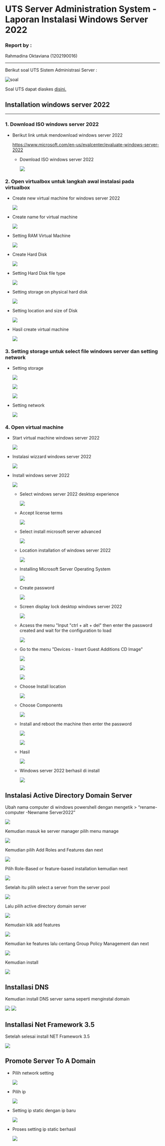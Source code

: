 # UTS Server Administration System - Laporan Instalasi Windows Server 2022

### Report by :

Rahmadina Oktaviana (1202190016)
___

Berikut soal UTS Sistem Administrasi Server :

![soal](asset/1.jpg)

Soal UTS dapat diaskes [disini.](https://yptorid-my.sharepoint.com/:w:/g/personal/aldo_ittelkom-sby_ac_id/EahwnD4AudVAqCDtSDN9JVsBTLMMU-hBAnMwq-2TthH9dA?e=gpexdw)

## Installation windows server 2022
---
### 1. Download ISO windows server 2022

- Berikut link untuk mendownload windows server 2022

    https://www.microsoft.com/en-us/evalcenter/evaluate-windows-server-2022
        
    - Download ISO windows server 2022

        ![](asset/2.jpg)
    
### 2. Open virtualbox untuk langkah awal instalasi pada virtualbox
    
- Create new virtual machine for windows server 2022

    ![](asset/3.jpg)

- Create name for virtual machine

    ![](asset/4.jpg)

- Setting RAM Virtual Machine

    ![](asset/5.jpg)
    
- Create Hard Disk
    
    ![](asset/6.jpg)
    
- Setting Hard Disk file type
    
    ![](asset/7.jpg)

- Setting storage on physical hard disk

    ![](asset/8.jpg)
    
- Setting location and size of Disk
    
    ![](asset/9.jpg)

- Hasil create virtual machine

    ![](asset/10.jpg)

### 3. Setting storage untuk select file windows server dan setting network 

- Setting storage

    ![](asset/11.jpg)

    ![](asset/12.jpg)

    ![](asset/13.jpg)


- Setting network

    ![](asset/14.jpg)
    

### 4. Open virtual machine

- Start virtual machine windows server 2022

    ![](asset/15.jpg)

- Instalasi wizzard windows server 2022

    ![](asset/16.jpg)

- Install windows server 2022

    ![](asset/17.jpg)

    - Select windows server 2022 desktop experience  
            
        ![](asset/18.jpg)

    - Accept license terms
            
        ![](asset/19.jpg)

    - Select install microsoft server advanced
            
        ![](asset/20.jpg)

    - Location installation of windows server 2022

         ![](asset/21.jpg)

    - Installing Microsoft Server Operating System

         ![](asset/22.jpg)

    - Create password 

         ![](asset/23.jpg)
    
    - Screen display lock desktop windows server 2022

         ![](asset/24.jpg)

    - Acsess the menu "Input "ctrl + alt + del" then enter the password created and wait for the configuration to load 

         ![](asset/25.jpg)
    
    - Go to the menu "Devices - Insert Guest Additions CD Image" 

         ![](asset/26.jpg)

         ![](asset/27.jpg)

         ![](asset/28.jpg)

    - Choose Install location

         ![](asset/29.jpg)

    - Choose Components

         ![](asset/30.jpg)

    - Install and reboot the machine then enter the password

         ![](asset/32.jpg)

         ![](asset/33.jpg)

    - Hasil

         ![](asset/34.jpg)

    - Windows server 2022 berhasil di install

         ![](asset/35.jpg)

## Instalasi Active Directory Domain Server

Ubah nama computer di windows powershell dengan mengetik > “rename-computer -Newname Server2022”

![](asset/36.jpg)

Kemudian masuk ke server manager pilih menu manage 

![](asset/37.jpg)

Kemudian pilih Add Roles and Features dan next

![](asset/38.jpg)

Pilih Role-Based or feature-based installation kemudian next

![](asset/39.jpg)

Setelah itu pilih select a server from the server pool

![](asset/40.jpg)

Lalu pilih active directory domain server

![](asset/41.jpg)

Kemudain klik add features

![](asset/42.jpg)

Kemudian ke features lalu centang Group Policy Management dan next

![](asset/43.jpg)

Kemudian install

![](asset/44.jpg)

## Installasi DNS

Kemudian install DNS server sama seperti menginstal domain 

![](asset/49.jpg)
![](asset/50.jpg)

## Installasi Net Framework 3.5

Setelah selesai install NET Framework 3.5

![](asset/51.jpg)

## Promote Server To A Domain

- Pilih network setting
  
    ![](asset/45.jpg)
- Pilih ip
  
    ![](asset/46.jpg)
- Setting ip static dengan ip baru
  
    ![](asset/47.jpg)
- Proses setting ip static berhasil
  
    ![](asset/48.jpg)
